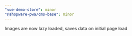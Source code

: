 ```yaml
---
"vue-demo-store": minor
"@shopware-pwa/cms-base": minor
---
```


Images are now lazy loaded, saves data on initial page load
